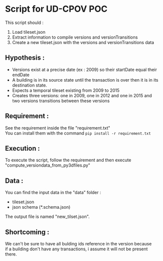 # Script for UD-CPOV POC  

This script should :  
1. Load tileset.json  
2. Extract information to compile versions and versionTransitions  
3. Create a new tileset.json with the versions and versionTransitions data  

## Hypothesis :  
 * Versions exist at a precise date (ex : 2009) so their startDate equal their endDate
 * A building is in its source state until the transaction is over then it is in its destination state. 
 *  Expects a temporal tileset existing from 2009 to 2015
 *  Creates three versions: one in 2009, one in 2012 and one in 2015 and two versions transitions between these versions
  


## Requirement :  
See the requirement inside the file "requirement.txt"  
You can install them with the command `pip install -r requirement.txt` 

## Execution :  
To execute the script, follow the requirement and then execute  "compute_versiondata_from_py3dfiles.py"

## Data :  
You can find the input data in the "data" folder :  
* tileset.json
* json schema (*.schema.json)  

The output file is named "new_tilset.json".  

## Shortcoming :  
We can't be sure to have all bulding ids reference in the version because   
if a building don't have any transactions, i assume it will not be present there.  